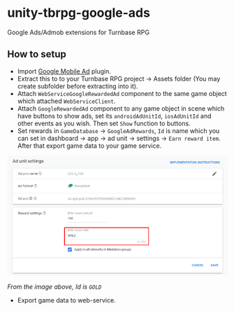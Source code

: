 # unity-tbrpg-google-ads
Google Ads/Admob extensions for Turnbase RPG

## How to setup
* Import [Google Mobile Ad](https://github.com/googleads/googleads-mobile-unity/releases/) plugin.
* Extract this to to your Turnbase RPG project -> Assets folder (You may create subfolder before extracting into it).
* Attach `WebServiceGoogleRewardedAd` component to the same game object which attached `WebServiceClient`.
* Attach `GoogleRewardedAd` component to any game object in scene which have buttons to show ads, set its `androidAdUnitId`, `iosAdUnitId` and other events as you wish. Then set `Show` function to buttons.
* Set rewards in `GameDatabase` -> `GoogleAdRewards`, `Id` is name which you can set in dashboard -> app -> ad unit -> settings -> `Earn reward item`. After that export game data to your game service.

![](./ScreenShots/AdmobRewardId.png)

*From the image above, Id is `GOLD`*

* Export game data to web-service.